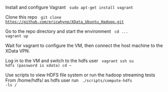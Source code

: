 Install and configure Vagrant 
<code>
sudo apt-get install vagrant
</code>

Clone this repo
<code>
git clone https://github.com/ericwhyne/XData_Ubuntu_Hadoop.git
</code>

Go to the repo directory and start the environment
<code>
cd ...
vagrant up
</code>

Wait for vagrant to configure the VM, then connect the host machine to the XData VPN.

Log in to the VM and switch to the hdfs user
<code>
vagrant ssh
su hdfs (password is xdata)
cd ~ 
</code>

Use scripts to view HDFS file system or run the hadoop streaming tests
From /home/hdfs/ as hdfs user run
<code>
./scripts/compute-hdfs -ls /
</code>
